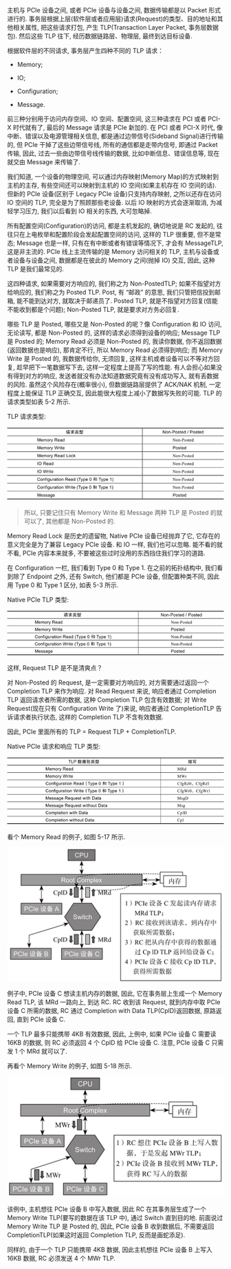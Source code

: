
主机与 PCIe 设备之间, 或者 PCIe 设备与设备之间, 数据传输都是以 Packet 形式进行的. 事务层根据上层(软件层或者应用层)请求(Request)的类型、目的地址和其他相关属性, 把这些请求打包, 产生 TLP(Transaction Layer Packet, 事务层数据包). 然后这些 TLP 往下, 经历数据链路层、物理层, 最终到达目标设备.

根据软件层的不同请求, 事务层产生四种不同的 TLP 请求：

* Memory;

* IO;

* Configuration;

* Message.

前三种分别用于访问内存空间、IO 空间、配置空间, 这三种请求在 PCI 或者 PCI-X 时代就有了, 最后的 Message 请求是 PCIe 新加的. 在 PCI 或者 PCI-X 时代, 像中断、错误以及电源管理相关信息, 都是通过边带信号(Sideband Signal)进行传输的, 但 PCIe 干掉了这些边带信号线, 所有的通信都是走带内信号, 即通过 Packet 传输, 因此, 过去一些由边带信号线传输的数据, 比如中断信息、错误信息等, 现在就交由 Message 来传输了.

我们知道, 一个设备的物理空间, 可以通过内存映射(Memory Map)的方式映射到主机的主存, 有些空间还可以映射到主机的 IO 空间(如果主机存在 IO 空间的话). 但新的 PCIe 设备(区别于 Legacy PCIe 设备)只支持内存映射, 之所以还存在访问 IO 空间的 TLP, 完全是为了照顾那些老设备. 以后 IO 映射的方式会逐渐取消, 为减轻学习压力, 我们以后看到 IO 相关的东西, 大可忽略掉.

所有配置空间(Configuration)的访问, 都是主机发起的, 确切地说是 RC 发起的, 往往只在上电枚举和配置阶段会发起配置空间的访问, 这样的 TLP 很重要, 但不是常态; Message 也是一样, 只有在有中断或者有错误等情况下, 才会有 MessageTLP, 这是非主流的. PCIe 线上主流传输的是 Memory 访问相关的 TLP, 主机与设备或者设备与设备之间, 数据都是在彼此的 Memory 之间(抛掉 IO) 交互, 因此, 这种 TLP 是我们最常见的.

这四种请求, 如果需要对方响应的, 我们称之为 Non-PostedTLP; 如果不指望对方给响应的, 我们称之为 Posted TLP. Post, 有 “邮政” 的意思, 我们只管把信投到邮箱, 能不能到达对方, 就取决于邮递员了. Posted TLP, 就是不指望对方回复(信能不能收到都是个问题); Non-Posted TLP, 就是要求对方务必回复.

哪些 TLP 是 Posted, 哪些又是 Non-Posted 的呢？像 Configuration 和 IO 访问, 无论读写, 都是 Non-Posted 的, 这样的请求必须得到设备的响应; Message TLP 是 Posted 的; Memory Read 必须是 Non-Posted 的, 我读你数据, 你不返回数据(返回数据也是响应), 那肯定不行, 所以 Memory Read 必须得到响应; 而 Memory Write 是 Posted 的, 我数据传给你, 无须回复, 这样主机或者设备可以不等对方回复, 趁早把下一笔数据写下去, 这样一定程度上提高了写的性能. 有人会担心如果没有得到对方的响应, 发送者就没有办法知道数据究竟有没有成功写入, 就有丢数据的风险. 虽然这个风险存在(概率很小), 但数据链路层提供了 ACK/NAK 机制, 一定程度上能保证 TLP 正确交互, 因此能很大程度上减小了数据写失败的可能. TLP 的请求类型如表 5-2 所示.

TLP 请求类型:

![2021-11-09-21-45-13.png](./images/2021-11-09-21-45-13.png)

> 所以, 只要记住只有 Memory Write 和 Message 两种 TLP 是 Posted 的就可以了, 其他都是 Non-Posted 的.

Memory Read Lock 是历史的遗留物, Native PCIe 设备已经抛弃了它, 它存在的意义完全是为了兼容 Legacy PCIe 设备. 和 IO 一样, 我们也可以忽略. 能不看的就不看, PCIe 内容本来就多, 不要被这些过时没用的东西挡住我们学习的道路.

在 Configuration 一栏, 我们看到 Type 0 和 Type 1. 在之前的拓扑结构中, 我们看到除了 Endpoint 之外, 还有 Switch, 他们都是 PCIe 设备, 但配置种类不同, 因此用 Type 0 和 Type 1 区分, 如表 5-3 所示.

Native PCIe TLP 类型:

![2021-11-09-21-45-29.png](./images/2021-11-09-21-45-29.png)

这样, Request TLP 是不是清爽点？

对 Non-Posted 的 Request, 是一定需要对方响应的, 对方需要通过返回一个 Completion TLP 来作为响应. 对 Read Request 来说, 响应者通过 Completion TLP 返回请求者所需的数据, 这种 Completion TLP 包含有效数据; 对 Write Request(现在只有 Configuration Write 了)来说, 响应者通过 CompletionTLP 告诉请求者执行状态, 这样的 Completion TLP 不含有效数据.

因此, PCIe 里面所有的 TLP = Request TLP + CompletionTLP.

Native PCIe 请求和响应 TLP 类型:

![2021-11-09-21-45-49.png](./images/2021-11-09-21-45-49.png)

看个 Memory Read 的例子, 如图 5-17 所示.

![2021-11-09-21-46-07.png](./images/2021-11-09-21-46-07.png)

例子中, PCIe 设备 C 想读主机内存的数据, 因此, 它在事务层上生成一个 Memory Read TLP, 该 MRd 一路向上, 到达 RC. RC 收到该 Request, 就到内存中取 PCIe 设备 C 所需的数据, RC 通过 Completion with Data TLP(CplD)返回数据, 原路返回, 直到 PCIe 设备 C.

一个 TLP 最多只能携带 4KB 有效数据, 因此, 上例中, 如果 PCIe 设备 C 需要读 16KB 的数据, 则 RC 必须返回 4 个 CplD 给 PCIe 设备 C. 注意, PCIe 设备 C 只需发 1 个 MRd 就可以了.

再看个 Memory Write 的例子, 如图 5-18 所示.

![2021-11-09-21-46-14.png](./images/2021-11-09-21-46-14.png)

该例中, 主机想往 PCIe 设备 B 中写入数据, 因此 RC 在其事务层生成了一个 Memory Write TLP(要写的数据在该 TLP 中), 通过 Switch 直到目的地. 前面说过 Memory Write TLP 是 Posted 的, 因此, PCIe 设备 B 收到数据后, 不需要返回 CompletionTLP(如果这时返回 Completion TLP, 反而是画蛇添足).

同样的, 由于一个 TLP 只能携带 4KB 数据, 因此主机想往 PCIe 设备 B 上写入 16KB 数据, RC 必须发送 4 个 MWr TLP.